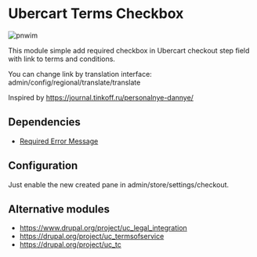 # Ubercart Terms Checkbox

![pnwim](https://img.shields.io/badge/Drupal-7.x-blue.svg)

This module simple add required checkbox in Ubercart checkout step field with link to terms and conditions.

You can change link by translation interface: admin/config/regional/translate/translate

Inspired by https://journal.tinkoff.ru/personalnye-dannye/

## Dependencies
* [Required Error Message](https://www.drupal.org/project/required_error_message)

## Configuration
Just enable the new created pane in admin/store/settings/checkout.

## Alternative modules
* https://www.drupal.org/project/uc_legal_integration
* https://drupal.org/project/uc_termsofservice
* https://drupal.org/project/uc_tc
